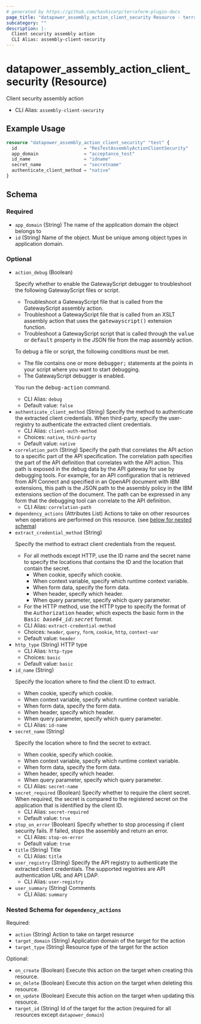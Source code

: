 ```yaml
---
# generated by https://github.com/hashicorp/terraform-plugin-docs
page_title: "datapower_assembly_action_client_security Resource - terraform-provider-datapower"
subcategory: ""
description: |-
  Client security assembly action
  CLI Alias: assembly-client-security
---
```


# datapower_assembly_action_client_security (Resource)

Client security assembly action
  - CLI Alias: `assembly-client-security`

## Example Usage

```terraform
resource "datapower_assembly_action_client_security" "test" {
  id                         = "ResTestAssemblyActionClientSecurity"
  app_domain                 = "acceptance_test"
  id_name                    = "idname"
  secret_name                = "secretname"
  authenticate_client_method = "native"
}
```

<!-- schema generated by tfplugindocs -->
## Schema

### Required

- `app_domain` (String) The name of the application domain the object belongs to
- `id` (String) Name of the object. Must be unique among object types in application domain.

### Optional

- `action_debug` (Boolean) <p>Specify whether to enable the GatewayScript debugger to troubleshoot the following GatewayScript files or script.</p><ul><li>Troubleshoot a GatewayScript file that is called from the GatewayScript assembly action.</li><li>Troubleshoot a GatewayScript file that is called from an XSLT assembly action that uses the <tt>gatewayscript()</tt> extension function.</li><li>Troubleshoot a GatewayScript script that is called through the <tt>value</tt> or <tt>default</tt> property in the JSON file from the map assembly action.</li></ul><p>To debug a file or script, the following conditions must be met.</p><ul><li>The file contains one or more <tt>debugger;</tt> statements at the points in your script where you want to start debugging.</li><li>The GatewayScript debugger is enabled.</li></ul><p>You run the <tt>debug-action</tt> command.</p>
  - CLI Alias: `debug`
  - Default value: `false`
- `authenticate_client_method` (String) Specify the method to authenticate the extracted client credentials. When third-party, specify the user-registry to authenticate the extracted client credentials.
  - CLI Alias: `client-auth-method`
  - Choices: `native`, `third-party`
  - Default value: `native`
- `correlation_path` (String) Specify the path that correlates the API action to a specific part of the API specification. The correlation path specifies the part of the API definition that correlates with the API action. This path is exposed in the debug data by the API gateway for use by debugging tools. For example, for an API configuration that is retrieved from API Connect and specified in an OpenAPI document with IBM extensions, this path is the JSON path to the assembly policy in the IBM extensions section of the document. The path can be expressed in any form that the debugging tool can correlate to the API definition.
  - CLI Alias: `correlation-path`
- `dependency_actions` (Attributes List) Actions to take on other resources when operations are performed on this resource. (see [below for nested schema](#nestedatt--dependency_actions))
- `extract_credential_method` (String) <p>Specify the method to extract client credentials from the request.</p><ul><li>For all methods except HTTP, use the ID name and the secret name to specify the locations that contains the ID and the location that contain the secret. <ul><li>When cookie, specify which cookie.</li><li>When context variable, specify which runtime context variable.</li><li>When form data, specify the form data.</li><li>When header, specify which header.</li><li>When query parameter, specify which query parameter.</li></ul></li><li>For the HTTP method, use the HTTP type to specify the format of the <tt>Authorization</tt> header, which expects the basic form in the <tt>Basic <i>base64_id:secret</i></tt> format.</li></ul>
  - CLI Alias: `extract-credential-method`
  - Choices: `header`, `query`, `form`, `cookie`, `http`, `context-var`
  - Default value: `header`
- `http_type` (String) HTTP type
  - CLI Alias: `http-type`
  - Choices: `basic`
  - Default value: `basic`
- `id_name` (String) <p>Specify the location where to find the client ID to extract.</p><ul><li>When cookie, specify which cookie.</li><li>When context variable, specify which runtime context variable.</li><li>When form data, specify the form data.</li><li>When header, specify which header.</li><li>When query parameter, specify which query parameter.</li></ul>
  - CLI Alias: `id-name`
- `secret_name` (String) <p>Specify the location where to find the secret to extract.</p><ul><li>When cookie, specify which cookie.</li><li>When context variable, specify which runtime context variable.</li><li>When form data, specify the form data.</li><li>When header, specify which header.</li><li>When query parameter, specify which query parameter.</li></ul>
  - CLI Alias: `secret-name`
- `secret_required` (Boolean) Specify whether to require the client secret. When required, the secret is compared to the registered secret on the application that is identified by the client ID.
  - CLI Alias: `secret-required`
  - Default value: `true`
- `stop_on_error` (Boolean) Specify whether to stop processing if client security fails. If failed, stops the assembly and return an error.
  - CLI Alias: `stop-on-error`
  - Default value: `true`
- `title` (String) Title
  - CLI Alias: `title`
- `user_registry` (String) Specify the API registry to authenticate the extracted client credentials. The supported registries are API authentication URL and API LDAP.
  - CLI Alias: `user-registry`
- `user_summary` (String) Comments
  - CLI Alias: `summary`

<a id="nestedatt--dependency_actions"></a>
### Nested Schema for `dependency_actions`

Required:

- `action` (String) Action to take on target resource
- `target_domain` (String) Application domain of the target for the action
- `target_type` (String) Resource type of the target for the action

Optional:

- `on_create` (Boolean) Execute this action on the target when creating this resource.
- `on_delete` (Boolean) Execute this action on the target when deleting this resource.
- `on_update` (Boolean) Execute this action on the target when updating this resource.
- `target_id` (String) Id of the target for the action (required for all resources except `datapower_domain`)
